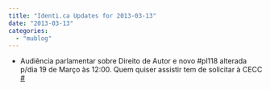 ```yaml
---
title: "Identi.ca Updates for 2013-03-13"
date: "2013-03-13"
categories: 
  - "mublog"
---
```


- Audiência parlamentar sobre Direito de Autor e novo #pl118 alterada p/dia 19 de Março às 12:00. Quem quiser assistir tem de solicitar à CECC [#](http://identi.ca/notice/100088062)
